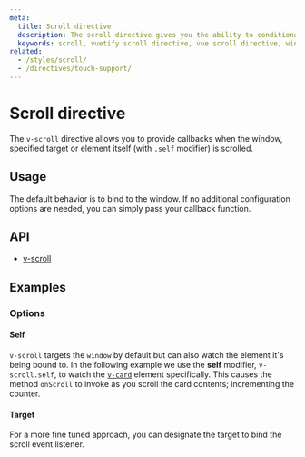 ```yaml
---
meta:
  title: Scroll directive
  description: The scroll directive gives you the ability to conditionally invoke methods when the screen or an element are scrolled.
  keywords: scroll, vuetify scroll directive, vue scroll directive, window scroll directive
related:
  - /styles/scroll/
  - /directives/touch-support/
---
```


# Scroll directive

The `v-scroll` directive allows you to provide callbacks when the window, specified target or element itself (with `.self` modifier) is scrolled.

## Usage

The default behavior is to bind to the window. If no additional configuration options are needed, you can simply pass your callback function.

<example file="v-scroll/usage" />

## API

- [v-scroll](/api/v-scroll)

## Examples

### Options

#### Self

`v-scroll` targets the `window` by default but can also watch the element it's being bound to. In the following example we use the **self** modifier, `v-scroll.self`, to watch the [`v-card`](/components/cards) element specifically. This causes the method `onScroll` to invoke as you scroll the card contents; incrementing the counter.

<example file="v-scroll/option-self" />

#### Target

For a more fine tuned approach, you can designate the target to bind the scroll event listener.

<example file="v-scroll/option-target" />

<backmatter />
